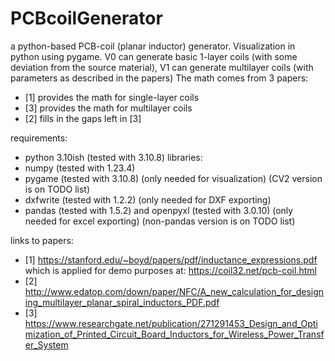 # PCBcoilGenerator
a python-based PCB-coil (planar inductor) generator. Visualization in python using pygame. 
V0 can generate basic 1-layer coils (with some deviation from the source material),
V1 can generate multilayer coils (with parameters as described in the papers)
The math comes from 3 papers:
- [1] provides the math for single-layer coils
- [3] provides the math for multilayer coils
- [2] fills in the gaps left in [3]

requirements:
- python 3.10ish (tested with 3.10.8)
libraries:
- numpy (tested with 1.23.4)
- pygame (tested with 3.10.8) (only needed for visualization) (CV2 version is on TODO list)
- dxfwrite (tested with 1.2.2) (only needed for DXF exporting)
- pandas (tested with 1.5.2) and openpyxl (tested with 3.0.10) (only needed for excel exporting) (non-pandas version is on TODO list)


links to papers:
- [1]  https://stanford.edu/~boyd/papers/pdf/inductance_expressions.pdf     which is applied for demo purposes at: https://coil32.net/pcb-coil.html
- [2]  http://www.edatop.com/down/paper/NFC/A_new_calculation_for_designing_multilayer_planar_spiral_inductors_PDF.pdf
- [3]  https://www.researchgate.net/publication/271291453_Design_and_Optimization_of_Printed_Circuit_Board_Inductors_for_Wireless_Power_Transfer_System